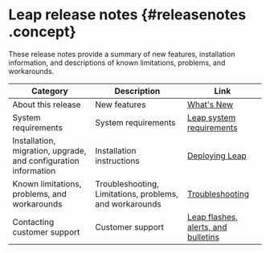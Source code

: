 # Leap release notes {#releasenotes .concept}

These release notes provide a summary of new features, installation information, and descriptions of known limitations, problems, and workarounds.

|Category|Description|Link|
|--------|-----------|----|
|About this release|New features|[What's New](whats_new.md)|
|System requirements|System requirements|[Leap system requirements](https://support.hcltechsw.com/csm?id=kb_article&sysparm_article=KB0010574)|
|Installation, migration, upgrade, and configuration information|Installation instructions|[Deploying Leap](in_overview.md)|
|Known limitations, problems, and workarounds|Troubleshooting, Limitations, problems, and workarounds|[Troubleshooting](tr_troubleshooting_toc.md)|
|Contacting customer support|Customer support|[Leap flashes, alerts, and bulletins](https://www.hcltech.com/products-and-platforms/support/hcl-leap)|

